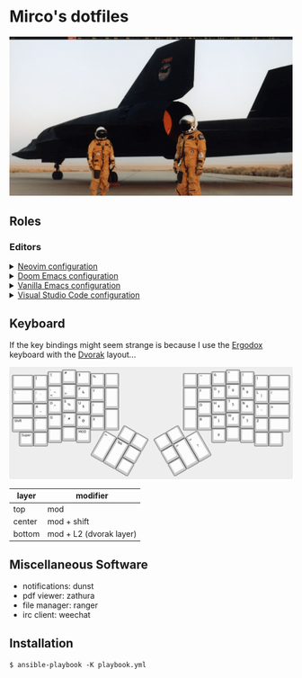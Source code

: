 # Mirco's dotfiles

![](https://raw.githubusercontent.com/mircodezorzi/dotfiles/master/200429-1554-00.png)

## Roles

### Editors

<details>
<summary><a href="https://github.com/mircodezorzi/dotfiles/tree/master/roles/neovim/files/.config/nvim">Neovim configuration</a></summary>
<img src="https://raw.githubusercontent.com/mircodezorzi/dotfiles/master/screenshots/201102-1316-22.png"/>
</details>

<details>
<summary><a href="https://github.com/mircodezorzi/dotfiles/tree/master/roles/doom/files/.doom.d">Doom Emacs configuration</a></summary>
<img src="https://raw.githubusercontent.com/mircodezorzi/dotfiles/master/screenshots/201102-1315-24.png"/>
</details>

<details>
<summary><a href="https://github.com/mircodezorzi/dotfiles/tree/master/roles/emacs/files/.emacs.d">Vanilla Emacs configuration</a></summary>
<img src="https://raw.githubusercontent.com/mircodezorzi/dotfiles/master/screenshots/201102-1200-31.png"/>
</details>

<details>
<summary><a href="https://github.com/mircodezorzi/dotfiles/tree/master/roles/vscode/files/.config/Code - Insiders/User">Visual Studio Code configuration</a></summary>
<img src="https://raw.githubusercontent.com/mircodezorzi/dotfiles/master/screenshots/201102-1319-54.png"/>
</details>

## Keyboard

If the key bindings might seem strange is because I use the
[Ergodox](https://www.ergodox.io/) keyboard with the
[Dvorak](https://www.dvorak-keyboard.com/) layout...

![](https://raw.githubusercontent.com/mircodezorzi/dotfiles/master/keyboard-layout.png)

| layer  | modifier                |
|--------|-------------------------|
| top    | mod                     |
| center | mod + shift             |
| bottom | mod + L2 (dvorak layer) |

## Miscellaneous Software

- notifications: dunst
- pdf viewer: zathura
- file manager: ranger
- irc client: weechat

## Installation

```
$ ansible-playbook -K playbook.yml
```

